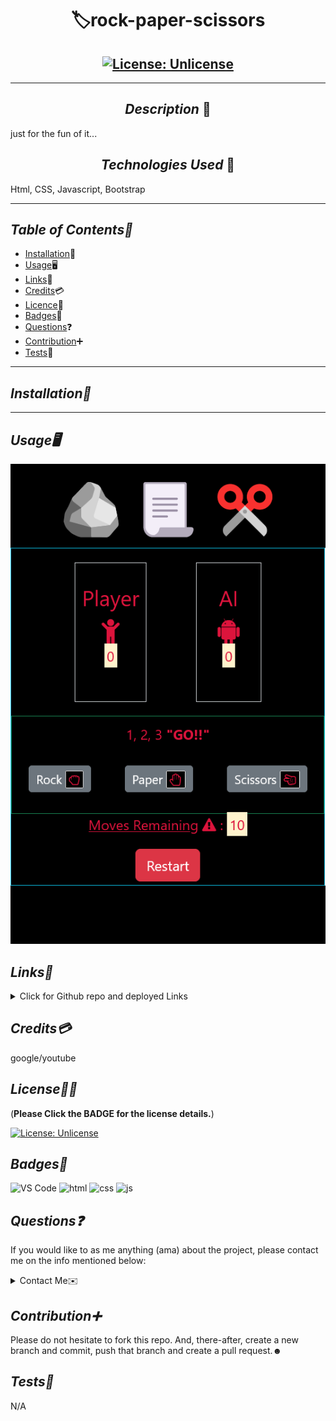 # <div align="center"> 🏷️**rock-paper-scissors** </div>

## <div align='center'> [![License: Unlicense](https://img.shields.io/badge/License-Unlicense-blue.svg)](https://choosealicense.com/licenses/unlicense/) </div>

---

## <div align="center"> _Description_ 📝</div>

just for the fun of it...

## <div align="center"> _Technologies Used_ 💬</div>

Html, CSS, Javascript, Bootstrap

---

## _Table of Contents📖_

- [Installation](#Installation)💾
- [Usage](#Usage)🖥
- [Links](#Links)📎
- [Credits](#Credits)💳
- [Licence](#License)🪪
- [Badges](#Badges)🦡
- [Questions](#Questions)❓
- [Contribution](#Contribution)➕
- [Tests](#Tests)🧪

---

## _Installation💾_

---

## _Usage🖥_

![rps](rps.jpg)

## _Links📎_

<details>

<summary>Click for Github repo and deployed Links</summary>

- [rock-paper-scissors](https://github.com/A-N26/rock-paper-scissors)

- <N/A>

</details>

## _Credits💳_

google/youtube

## _License🪪🦡_

(**Please Click the BADGE for the license details.**)

[![License: Unlicense](https://img.shields.io/badge/License-Unlicense-blue.svg)](https://choosealicense.com/licenses/unlicense/)

## _Badges🦡_

![VS Code](https://img.shields.io/badge/Visual_Studio_Code-0078D4?style=for-the-badge&logo=visual%20studio%20code&logoColor=white) ![html](https://img.shields.io/badge/HTML-239120?style=for-the-badge&logo=html5&logoColor=white) ![css](https://img.shields.io/badge/CSS-239120?&style=for-the-badge&logo=css3&logoColor=white) ![js](https://img.shields.io/badge/JavaScript-323330?style=for-the-badge&logo=javascript&logoColor=F7DF1E)

## _Questions❓_

If you would like to as me anything (ama) about the project, please contact me on the info mentioned below:

<details>

<summary>Contact Me✉️</summary>

- My GitHub Profile - [A-N26](https://github.com/A-N26)

- e-mail - [📧](A-N26@github.com)

</details>

## _Contribution➕_

Please do not hesitate to fork this repo. And, there-after, create a new branch and commit, push that branch and create a pull request.☻

## _Tests🧪_

N/A
